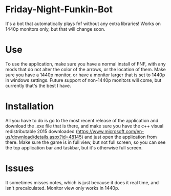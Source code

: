 # Friday-Night-Funkin-Bot
It's a bot that automatically plays fnf without any extra libraries! Works on 1440p monitors only, but that will change soon.
# Use
To use the application, make sure you have a normal install of FNF, with any mods that do not alter the color of the arrows, or the location of them.
Make sure you have a 1440p monitor, or have a monitor larger that is set to 1440p in windows settings. Future support of non-1440p monitors will come, but currently that's the best I have.
# Installation
All you have to do is go to the most recent release of the application and download the .exe file that is there, and make sure you have the c++ visual redistributable 2015 downloaded
(https://www.microsoft.com/en-us/download/details.aspx?id=48145)
and just open the application from there. Make sure the game is in full view, but not full screen, so you can see the top application bar and taskbar, but it's otherwise full screen.
# Issues
It sometimes misses notes, which is just because it does it real time, and isn't precalculated.
Monitor view only works in 1440p.
